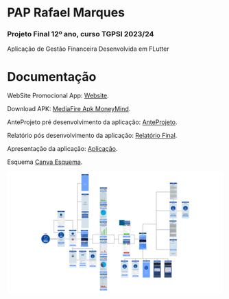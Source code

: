 # PAP Rafael Marques
<h3>Projeto Final 12º ano, curso TGPSI 2023/24</h3>
<p>Aplicação de Gestão Financeira Desenvolvida em FLutter</p>

# Documentação
WebSite Promocional App: [Website](https://www.moneymind.pt/).

Download APK: [MediaFire Apk MoneyMind](https://www.mediafire.com/file/p3bek85gamqu3b5/moneymind_%25281%2529.apk/file).

AnteProjeto pré desenvolvimento da aplicação: [AnteProjeto](https://github.com/Marques960/site-moneymind/blob/main/N15%20-%20Anteprojeto%20-%20Rafael%20Marques%20(1).pdf). 

Relatório pós desenvolvimento da aplicação: [Relatório Final](https://github.com/Marques960/site-moneymind/blob/main/Relat%C3%B3rio%20Final%20PAP_Rafael_Marques%20(1).pdf). 

Apresentação da aplicação: [Aplicação](https://github.com/Marques960/site-moneymind/blob/main/Apresenta%C3%A7%C3%A3o_PAP_Rafael_Marques%20(1).pptx). 

Esquema [Canva Esquema](https://www.canva.com/design/DAGAiIGTtV0/t6zUkiLV3sR24RfLKiXzpw/edit).

<img src="https://github.com/Marques960/site-moneymind/blob/main/Esquema%20MoneyMind.png">
